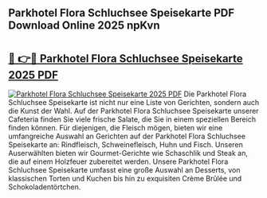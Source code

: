 ## Parkhotel Flora Schluchsee Speisekarte PDF Download Online 2025 npKvn

# <h2><a href="http://gcagkg7.nevu.top/?p=Parkhotel+Flora+Schluchsee+Speisekarte">🔗 👉🔴 Parkhotel Flora Schluchsee Speisekarte 2025 PDF</a></h2>

[![Parkhotel Flora Schluchsee Speisekarte 2025 PDF](https://i.imgur.com/dBaPXMq.png)](http://gcagkg7.nevu.top/?p=Parkhotel+Flora+Schluchsee+Speisekarte)
Die Parkhotel Flora Schluchsee Speisekarte ist nicht nur eine Liste von Gerichten, sondern auch die Kunst der Wahl. Auf der Parkhotel Flora Schluchsee Speisekarte unserer Cafeteria finden Sie viele frische Salate, die Sie in einem speziellen Bereich finden können. Für diejenigen, die Fleisch mögen, bieten wir eine umfangreiche Auswahl an Gerichten auf der Parkhotel Flora Schluchsee Speisekarte an: Rindfleisch, Schweinefleisch, Huhn und Fisch. Unseren Auserwählten bieten wir Gourmet-Gerichte wie Schaschlik und Steak an, die auf einem Holzfeuer zubereitet werden. Unsere Parkhotel Flora Schluchsee Speisekarte umfasst eine große Auswahl an Desserts, von klassischen Torten und Kuchen bis hin zu exquisiten Crème Brûlée und Schokoladentörtchen.

